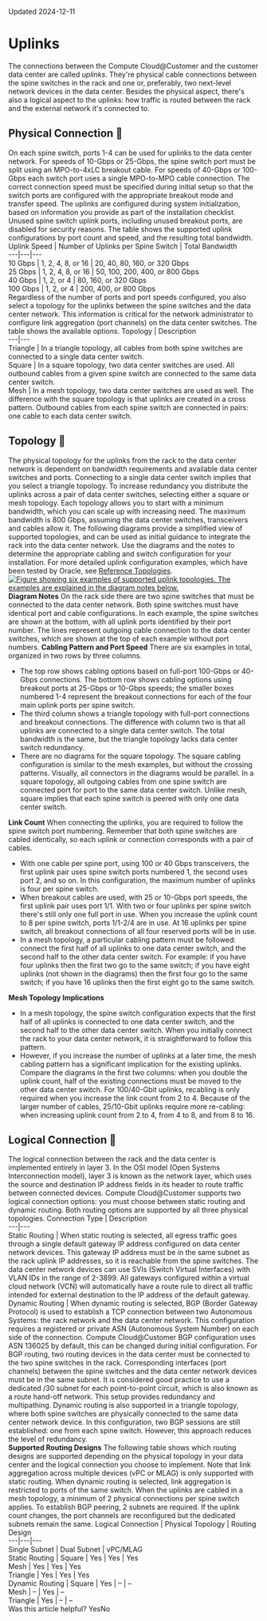 Updated 2024-12-11
# Uplinks
The connections between the Compute Cloud@Customer and the customer data center are called _uplinks_. They're physical cable connections between the spine switches in the rack and one or, preferably, two next-level network devices in the data center.
Besides the physical aspect, there's also a logical aspect to the uplinks: how traffic is routed between the rack and the external network it's connected to.
## Physical Connection 🔗 
On each spine switch, ports 1-4 can be used for uplinks to the data center network. For speeds of 10-Gbps or 25-Gbps, the spine switch port must be split using an MPO-to-4xLC breakout cable. For speeds of 40-Gbps or 100-Gbps each switch port uses a single MPO-to-MPO cable connection. The correct connection speed must be specified during initial setup so that the switch ports are configured with the appropriate breakout mode and transfer speed.
The uplinks are configured during system initialization, based on information you provide as part of the installation checklist. Unused spine switch uplink ports, including unused breakout ports, are disabled for security reasons. The table shows the supported uplink configurations by port count and speed, and the resulting total bandwidth.
Uplink Speed |  Number of Uplinks per Spine Switch  |  Total Bandwidth  
---|---|---  
10 Gbps |  1, 2, 4, 8, or 16 |  20, 40, 80, 160, or 320 Gbps  
25 Gbps |  1, 2, 4, 8, or 16 |  50, 100, 200, 400, or 800 Gbps  
40 Gbps |  1, 2, or 4 |  80, 160, or 320 Gbps  
100 Gbps |  1, 2, or 4 |  200, 400, or 800 Gbps  
Regardless of the number of ports and port speeds configured, you also select a topology for the uplinks between the spine switches and the data center network. This information is critical for the network administrator to configure link aggregation (port channels) on the data center switches. The table shows the available options.
Topology |  Description   
---|---  
Triangle |  In a triangle topology, all cables from both spine switches are connected to a single data center switch.  
Square |  In a square topology, two data center switches are used. All outbound cables from a given spine switch are connected to the same data center switch.  
Mesh |  In a mesh topology, two data center switches are used as well. The difference with the square topology is that uplinks are created in a cross pattern. Outbound cables from each spine switch are connected in pairs: one cable to each data center switch.  
## Topology 🔗 
The physical topology for the uplinks from the rack to the data center network is dependent on bandwidth requirements and available data center switches and ports. Connecting to a single data center switch implies that you select a triangle topology. To increase redundancy you distribute the uplinks across a pair of data center switches, selecting either a square or mesh topology. Each topology allows you to start with a minimum bandwidth, which you can scale up with increasing need. The maximum bandwidth is 800 Gbps, assuming the data center switches, transceivers and cables allow it.
The following diagrams provide a simplified view of supported topologies, and can be used as initial guidance to integrate the rack into the data center network. Use the diagrams and the notes to determine the appropriate cabling and switch configuration for your installation. For more detailed uplink configuration examples, which have been tested by Oracle, see [Reference Topologies](https://docs.oracle.com/en-us/iaas/compute-cloud-at-customer/topics/overview/uplinks-reference-topologies.htm#uplinks-reference-topologies "These detailed topologies are examples of uplink configurations that have been tested and are known to work as expected. Each example includes a diagram for illustration, and configuration guidelines.").
[![Figure showing six examples of supported uplink topologies. The examples are explained in the diagram notes below.](https://docs.oracle.com/en-us/iaas/compute-cloud-at-customer/images/uplinks_reference_examples.png)](https://docs.oracle.com/en-us/iaas/compute-cloud-at-customer/images/uplinks_reference_examples.png)
**Diagram Notes**
On the rack side there are two spine switches that must be connected to the data center network. Both spine switches must have identical port and cable configurations. In each example, the spine switches are shown at the bottom, with all uplink ports identified by their port number. The lines represent outgoing cable connection to the data center switches, which are shown at the top of each example without port numbers.
**Cabling Pattern and Port Speed**
There are six examples in total, organized in two rows by three columns.
  * The top row shows cabling options based on full-port 100-Gbps or 40-Gbps connections. The bottom row shows cabling options using breakout ports at 25-Gbps or 10-Gbps speeds; the smaller boxes numbered 1-4 represent the breakout connections for each of the four main uplink ports per spine switch.
  * The third column shows a triangle topology with full-port connections and breakout connections. The difference with column two is that all uplinks are connected to a single data center switch. The total bandwidth is the same, but the triangle topology lacks data center switch redundancy.
  * There are no diagrams for the square topology. The square cabling configuration is similar to the mesh examples, but without the crossing patterns. Visually, all connectors in the diagrams would be parallel. In a square topology, all outgoing cables from one spine switch are connected port for port to the same data center switch. Unlike mesh, square implies that each spine switch is peered with only one data center switch.


**Link Count**
When connecting the uplinks, you are required to follow the spine switch port numbering. Remember that both spine switches are cabled identically, so each uplink or connection corresponds with a pair of cables.
  * With one cable per spine port, using 100 or 40 Gbps transceivers, the first uplink pair uses spine switch ports numbered 1, the second uses port 2, and so on. In this configuration, the maximum number of uplinks is four per spine switch.
  * When breakout cables are used, with 25 or 10-Gbps port speeds, the first uplink pair uses port 1/1. With two or four uplinks per spine switch there's still only one full port in use. When you increase the uplink count to 8 per spine switch, ports 1/1-2/4 are in use. At 16 uplinks per spine switch, all breakout connections of all four reserved ports will be in use.
  * In a mesh topology, a particular cabling pattern must be followed: connect the first half of all uplinks to one data center switch, and the second half to the other data center switch. For example: if you have four uplinks then the first two go to the same switch; if you have eight uplinks (not shown in the diagrams) then the first four go to the same switch; if you have 16 uplinks then the first eight go to the same switch.


**Mesh Topology Implications**
  * In a mesh topology, the spine switch configuration expects that the first half of all uplinks is connected to one data center switch, and the second half to the other data center switch. When you initially connect the rack to your data center network, it is straightforward to follow this pattern.
  * However, if you increase the number of uplinks at a later time, the mesh cabling pattern has a significant implication for the existing uplinks. Compare the diagrams in the first two columns: when you double the uplink count, half of the existing connections must be moved to the other data center switch. For 100/40-Gbit uplinks, recabling is only required when you increase the link count from 2 to 4. Because of the larger number of cables, 25/10-Gbit uplinks require more re-cabling: when increasing uplink count from 2 to 4, from 4 to 8, and from 8 to 16.


## Logical Connection 🔗 
The logical connection between the rack and the data center is implemented entirely in layer 3. In the OSI model (Open Systems Interconnection model), layer 3 is known as the network layer, which uses the source and destination IP address fields in its header to route traffic between connected devices.
Compute Cloud@Customer supports two logical connection options: you must choose between static routing and dynamic routing. Both routing options are supported by all three physical topologies.
Connection Type |  Description   
---|---  
Static Routing |  When static routing is selected, all egress traffic goes through a single default gateway IP address configured on data center network devices. This gateway IP address must be in the same subnet as the rack uplink IP addresses, so it is reachable from the spine switches. The data center network devices can use SVIs (Switch Virtual Interfaces) with VLAN IDs in the range of 2-3899. All gateways configured within a virtual cloud network (VCN) will automatically have a route rule to direct all traffic intended for external destination to the IP address of the default gateway.  
Dynamic Routing |  When dynamic routing is selected, BGP (Border Gateway Protocol) is used to establish a TCP connection between two Autonomous Systems: the rack network and the data center network. This configuration requires a registered or private ASN (Autonomous System Number) on each side of the connection. Compute Cloud@Customer BGP configuration uses ASN 136025 by default, this can be changed during initial configuration. For BGP routing, two routing devices in the data center must be connected to the two spine switches in the rack. Corresponding interfaces (port channels) between the spine switches and the data center network devices must be in the same subnet. It is considered good practice to use a dedicated /30 subnet for each point-to-point circuit, which is also known as a route hand-off network. This setup provides redundancy and multipathing. Dynamic routing is also supported in a triangle topology, where both spine switches are physically connected to the same data center network device. In this configuration, two BGP sessions are still established: one from each spine switch. However, this approach reduces the level of redundancy.  
**Supported Routing Designs**
The following table shows which routing designs are supported depending on the physical topology in your data center and the logical connection you choose to implement.
Note that link aggregation across multiple devices (vPC or MLAG) is only supported with static routing. When dynamic routing is selected, link aggregation is restricted to ports of the same switch.
When the uplinks are cabled in a mesh topology, a minimum of 2 physical connections per spine switch applies. To establish BGP peering, 2 subnets are required. If the uplink count changes, the port channels are reconfigured but the dedicated subnets remain the same.
Logical Connection |  Physical Topology |  Routing Design  
---|---|---  
Single Subnet |  Dual Subnet |  vPC/MLAG  
Static Routing |  Square |  Yes |  Yes |  Yes  
Mesh |  Yes |  Yes |  Yes  
Triangle |  Yes |  Yes |  Yes  
Dynamic Routing |  Square |  Yes |  – |  –  
Mesh |  – |  Yes |  –  
Triangle |  Yes |  – |  –  
Was this article helpful?
YesNo

